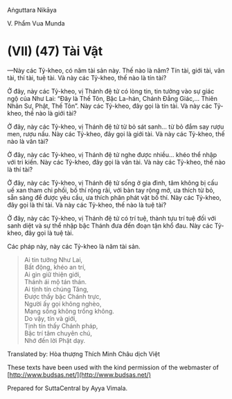 Aṅguttara Nikāya

V. Phẩm Vua Munda

# (VII) (47) Tài Vật

—Này các Tỷ-kheo, có năm tài sản này. Thế nào là năm? Tín tài, giới tài, văn tài, thí tài, tuệ tài. Và này các Tỷ-kheo, thế nào là tín tài?

Ở đây, này các Tỷ-kheo, vị Thánh đệ tử có lòng tin, tin tưởng vào sự giác ngộ của Như Lai: “Ðây là Thế Tôn, Bậc La-hán, Chánh Ðẳng Giác,... Thiên Nhân Sư, Phật, Thế Tôn”. Này các Tỷ-kheo, đây gọi là tín tài. Và này các Tỷ-kheo, thế nào là giới tài?

Ở đây, này các Tỷ-kheo, vị Thánh đệ tử từ bỏ sát sanh... từ bỏ đắm say rượu men, rượu nấu. Này các Tỷ-kheo, đây gọi là giới tài. Và này các Tỷ-kheo, thế nào là văn tài?

Ở đây, này các Tỷ-kheo, vị Thánh đệ tử nghe được nhiều... khéo thể nhập với tri kiến. Này các Tỷ-kheo, đây gọi là văn tài. Và này các Tỷ-kheo, thế nào là thí tài?

Ở đây, này các Tỷ-kheo, vị Thánh đệ tử sống ở gia đình, tâm không bị cấu uế xan tham chi phối, bố thí rộng rãi, với bàn tay rộng mở, ưa thích từ bỏ, sẵn sàng để được yêu cầu, ưa thích phân phát vật bố thí. Này các Tỷ-kheo, đây gọi là thí tài. Và này các Tỷ-kheo, thế nào là tuệ tài?

Ở đây, này các Tỷ-kheo, vị Thánh đệ tử có trí tuệ, thành tựu trí tuệ đối với sanh diệt và sự thể nhập bậc Thánh đưa đến đoạn tận khổ đau. Này các Tỷ-kheo, đây gọi là tuệ tài.

Các pháp này, này các Tỷ-kheo là năm tài sản.

> Ai tin tưởng Như Lai,  
> Bất động, khéo an trí,  
> Ai gìn giữ thiện giới,  
> Thánh ái mộ tán thán.  
> Ai tịnh tín chúng Tăng,  
> Ðược thấy bậc Chánh trực,  
> Người ấy gọi không nghèo,  
> Mạng sống không trống không.  
> Do vậy, tín và giới,  
> Tịnh tín thấy Chánh pháp,  
> Bậc trí tâm chuyên chú,  
> Nhớ đến lời Phật dạy.

Translated by: Hòa thượng Thích Minh Châu dịch Việt

These texts have been used with the kind permission of the webmaster of [http://www.budsas.net/](http://www.budsas.net/)

Prepared for SuttaCentral by Ayya Vimala.